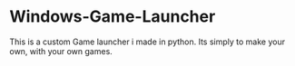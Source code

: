 # Windows-Game-Launcher
This is a custom Game launcher i made in python. Its simply to make your own, with your own games. 
